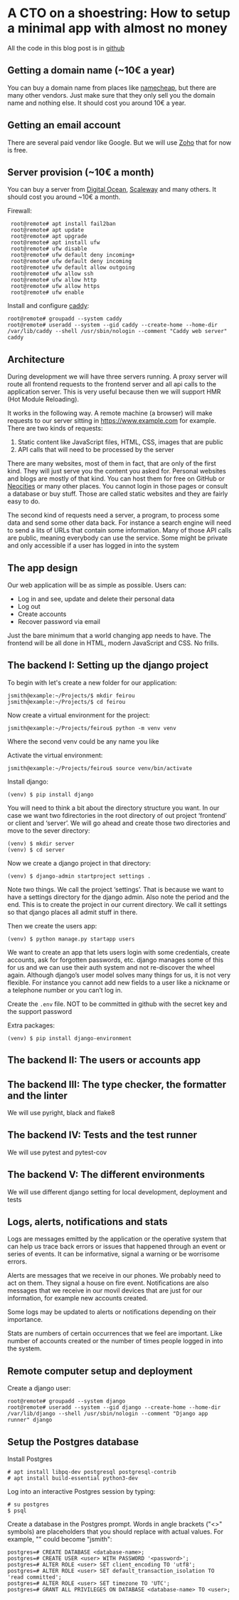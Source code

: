 # A CTO on a shoestring: How to setup a minimal app with almost no money

All the code in this blog post is in [github](https://github.com/nhatcher/users-template)

## Getting a domain name (~10€ a year)

You can buy a domain name from places like [namecheap](https://www.namecheap.com/), but there are many other vendors. Just make sure that they only sell you the domain name and nothing else. It should cost you around 10€ a year.
## Getting an email account

There are several paid vendor like Google. But we will use [Zoho](https://www.zoho.com/mail/zohomail-pricing.html) that for now is free.

## Server provision (~10€ a month)

You can buy a server from [Digital Ocean](https://www.namecheap.com/), [Scaleway](https://www.scaleway.com/en/) and many others. It should cost you around ~10€ a month.

Firewall:
```
 root@remote# apt install fail2ban
 root@remote# apt update
 root@remote# apt upgrade 
 root@remote# apt install ufw
 root@remote# ufw disable 
 root@remote# ufw default deny incoming+
 root@remote# ufw default deny incoming
 root@remote# ufw default allow outgoing
 root@remote# ufw allow ssh
 root@remote# ufw allow http
 root@remote# ufw allow https
 root@remote# ufw enable
```

Install and configure [caddy](https://caddyserver.com/docs/running):

```
root@remote# groupadd --system caddy
root@remote# useradd --system --gid caddy --create-home --home-dir /var/lib/caddy --shell /usr/sbin/nologin --comment "Caddy web server" caddy 
```

## Architecture

During development we will have three servers running. A proxy server will route all frontend requests to the frontend server and all api calls to the application server. This is very useful because then we will support HMR (Hot Module Reloading).

It works in the following way. A remote machine (a browser) will make requests to our server sitting in <https://www.example.com> for example. There are two kinds of requests:

1. Static content like JavaScript files, HTML, CSS, images that are public
2. API calls that will need to be processed by the server

There are many websites, most of them in fact, that are only of the first kind. They will just serve you the content you asked for. Personal websites and blogs are mostly of that kind.
You can host them for free on GitHub or [Neocities](https://neocities.org/) or many other places. You cannot login in those pages or consult a database or buy stuff. Those are called static websites and they are fairly easy to do.

The second kind of requests need a server, a program, to process some data and send some other data back. For instance a search engine will need to send a lits of URLs that contain some information. Many of those API calls are public, meaning everybody can use the service. Some might be private and only accessible if a user has logged in into the system



## The app design

Our web application will be as simple as possible. Users can:

* Log in and see, update and delete their personal data
* Log out
* Create accounts
* Recover password via email

Just the bare minimum that a world changing app needs to have. The frontend will be all done in HTML, modern JavaScript and CSS. No frills.

## The backend I: Setting up the django project

To begin with let's create a new folder for our application:

```
jsmith@example:~/Projects/$ mkdir feirou
jsmith@example:~/Projects/$ cd feirou
```

Now create a virtual environment for the project:

```
jsmith@example:~/Projects/feirou$ python -m venv venv
```

Where the second venv could be any name you like

Activate the virtual environment:

```
jsmith@example:~/Projects/feirou$ source venv/bin/activate
```

Install django:
```
(venv) $ pip install django
```
You will need to think a bit about the directory structure you want. In our case we want two fdirectories in the root directory of out project ‘frontend’ or client and ‘server’. We will go ahead and create those two directories and move to the sever directory:
```
(venv) $ mkdir server
(venv) $ cd server
```

Now we create a django project in that directory:
```
(venv) $ django-admin startproject settings .
```

Note two things. We call the project ‘settings’. That is because we want to have a settings directory for the django admin. Also note the period and the end. This is to create the project in our current directory. We call it settings so that django places all admit stuff in there.

Then we create the users app:
```
(venv) $ python manage.py startapp users
```

We want to create an app that lets users login with some credentials, create accounts, ask for forgotten passwords, etc. django manages some of this for us and we can use their auth system and not re-discover the wheel again. Although django’s user model solves many things for us, it is not very flexible. For instance you cannot add new fields to a user like a nickname or a telephone number or you can’t log in.

Create the `.env` file. NOT to be committed in github with the secret key and the support password

Extra packages:
```
(venv) $ pip install django-environment
```

## The backend II: The users or accounts app

## The backend III: The type checker, the formatter and the linter

We will use pyright, black and flake8

## The backend IV: Tests and the test runner

We will use pytest and pytest-cov

## The backend V: The different environments

We will use different django setting for local development, deployment and tests

## Logs, alerts, notifications and stats

Logs are messages emitted by the application or the operative system that can help us trace back errors or issues that happened through an event or series of events.
It can be informative, signal a warning or be worrisome errors.

Alerts are messages that we receive in our phones. We probably need to act on them. They signal a house on fire event.
Notifications are also messages that we receive in our movil devices that are just for our information, for example new accounts created.

Some logs may be updated to alerts or notifications depending on their importance.

Stats are numbers of certain occurrences that we feel are important. Like number of accounts created or the number of times people logged in into the system.


## Remote computer setup and deployment

Create a django user:
```
root@remote# groupadd --system django
root@remote# useradd --system --gid django --create-home --home-dir /var/lib/django --shell /usr/sbin/nologin --comment "Django app runner" django
```

## Setup the Postgres database

Install Postgres

```
# apt install libpq-dev postgresql postgresql-contrib
# apt install build-essential python3-dev
```

Log into an interactive Postgres session by typing:

```
# su postgres
$ psql
```

Create a database in the Postgres prompt. Words in angle brackets ("<>" symbols) are placeholders that you should replace with actual values. For example, "<users>" could become "jsmith":

```
postgres=# CREATE DATABASE <database-name>;
postgres=# CREATE USER <user> WITH PASSWORD '<password>';
postgres=# ALTER ROLE <user> SET client_encoding TO 'utf8';
postgres=# ALTER ROLE <user> SET default_transaction_isolation TO 'read committed';
postgres=# ALTER ROLE <user> SET timezone TO 'UTC';
postgres=# GRANT ALL PRIVILEGES ON DATABASE <database-name> TO <user>;

```



